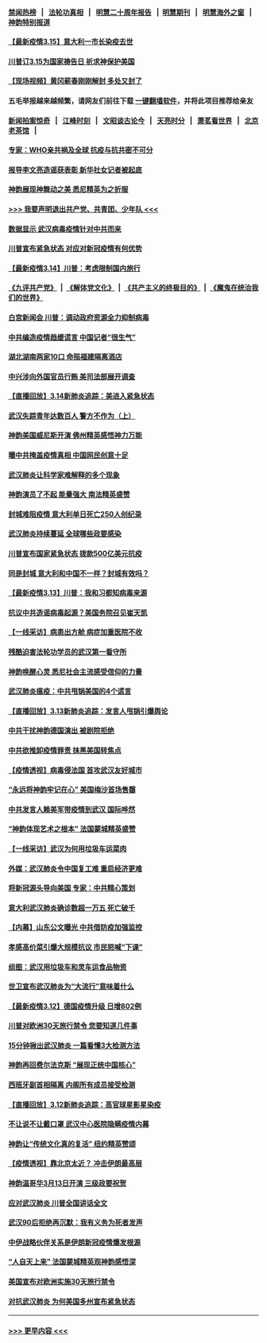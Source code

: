 #### [禁闻热榜](热点新闻.md?=0)  &nbsp;&nbsp;|&nbsp;&nbsp; [法轮功真相](https://github.com/gfw-breaker/truth/blob/master/README.md?=0) &nbsp;&nbsp;|&nbsp;&nbsp; [明慧二十周年报告](https://github.com/gfw-breaker/mh-reports/blob/master/README.md?=0) &nbsp;&nbsp;|&nbsp;&nbsp;[明慧期刊](https://github.com/gfw-breaker/mh-qikan) &nbsp;&nbsp;|&nbsp;&nbsp; [明慧海外之窗](https://github.com/gfw-breaker/mh-news/blob/master/README.md?=0) &nbsp;&nbsp;|&nbsp;&nbsp; [神韵特别报道](https://github.com/gfw-breaker/mh-news/blob/master/shenyun.md?=0)
#### [【最新疫情3.15】意大利一市长染疫去世](../pages/nf4514/n11940988.md?t=03151831) 
#### [川普订3.15为国家祷告日 祈求神保护美国](../pages/nf4514/n11941475.md?t=03151831) 
#### [【现场视频】黄冈蕲春刚刚解封 多处又封了](../pages/nf4514/n11941108.md?t=03151831) 
#### 五毛举报越来越频繁，请网友们前往下载 [一键翻墙软件](https://github.com/gfw-breaker/ssr-accounts)，并将此项目推荐给亲友
#### [新闻拍案惊奇](https://github.com/gfw-breaker/banned-news/blob/master/pages/link4.md) &nbsp;&nbsp;|&nbsp;&nbsp; [江峰时刻](https://github.com/gfw-breaker/banned-news/blob/master/pages/link4.md) &nbsp;&nbsp;|&nbsp;&nbsp; [文昭谈古论今](https://github.com/gfw-breaker/banned-news/blob/master/pages/link4.md) &nbsp;&nbsp;|&nbsp;&nbsp; [天亮时分](https://github.com/gfw-breaker/banned-news/blob/master/pages/link4.md) &nbsp;&nbsp;|&nbsp;&nbsp; [萧茗看世界](https://github.com/gfw-breaker/banned-news/blob/master/pages/link4.md) &nbsp;&nbsp;|&nbsp;&nbsp; [北京老茶馆](https://github.com/gfw-breaker/banned-news/blob/master/pages/link4.md) &nbsp;&nbsp;|&nbsp;&nbsp; 
#### [专家：WHO亲共祸及全球 抗疫与抗共密不可分](../pages/nf4514/n11935110.md?t=03151831) 
#### [报导李文亮造谣获表彰 新华社女记者被起底](../pages/nf4514/n11939689.md?t=03151831) 
#### [神韵展现神舞动之美 悉尼精英为之折服](../pages/nf4514/n11940887.md?t=03151831) 
#### [>>> 我要声明退出共产党、共青团、少年队 <<<](https://github.com/begood0513/goodnews/blob/master/quit/letter.md) 
#### [数据显示 武汉病毒疫情针对中共而来](../pages/nf4514/n11940697.md?t=03151831) 
#### [川普宣布紧急状态 对应对新冠疫情有何优势](../pages/nf4514/n11940632.md?t=03151831) 
#### [【最新疫情3.14】川普：考虑限制国内旅行](../pages/nf4514/n11939189.md?t=03151831) 
#### [《九评共产党》](https://github.com/begood0513/9ping.md/blob/master/README.md) &nbsp;|&nbsp; [《解体党文化》](../../../../jtdwh.md/blob/master/README.md)  &nbsp;|&nbsp; [《共产主义的终极目的》](../../../../gczydzjmd.md/blob/master/README.md) &nbsp;|&nbsp; [《魔鬼在统治我们的世界》](../../../../mgztzwmdsj.md/blob/master/README.md) 
#### [白宫新闻会 川普：调动政府资源全力抑制病毒](../pages/nf4514/n11940558.md?t=03151831) 
#### [中共编造疫情趋缓谎言 中国记者“很生气”](../pages/nf4514/n11940605.md?t=03151831) 
#### [湖北湖南两家10口 命殒福建隔离酒店](../pages/nf4514/n11940419.md?t=03151831) 
#### [中兴涉向外国官员行贿 美司法部展开调查](../pages/nf4514/n11940378.md?t=03151831) 
#### [【直播回放】3.14新肺炎追踪：美进入紧急状态](../pages/nf4514/n11940229.md?t=03151831) 
#### [武汉失踪青年达数百人 警方不作为（上）](../pages/nf4514/n11939304.md?t=03151831) 
#### [神韵美国威尼斯开演 佛州精英感悟神力万能](../pages/nf4514/n11939847.md?t=03151831) 
#### [曝中共掩盖疫情真相 中国网民创意十足](../pages/nf4514/n11939039.md?t=03151831) 
#### [武汉肺炎让科学家难解释的多个现象](../pages/nf4514/n11938553.md?t=03151831) 
#### [神韵演员了不起 能量强大 南法精英盛赞](../pages/nf4514/n11939368.md?t=03151831) 
#### [封城难阻疫情 意大利单日死亡250人创纪录](../pages/nf4514/n11939185.md?t=03151831) 
#### [武汉肺炎持续蔓延 全球哪些政要感染](../pages/nf4514/n11938672.md?t=03151831) 
#### [川普宣布国家紧急状态 拨款500亿美元抗疫](../pages/nf4514/n11939032.md?t=03151831) 
#### [同是封城 意大利和中国不一样？封城有效吗？](../pages/nf4514/n11938855.md?t=03151831) 
#### [【最新疫情3.13】川普：我和习都知病毒来源](../pages/nf4514/n11936755.md?t=03151831) 
#### [抗议中共造谣病毒起源？美国务院召见崔天凯](../pages/nf4514/n11938747.md?t=03151831) 
#### [【一线采访】病患出方舱 病症加重医院不收](../pages/nf4514/n11938627.md?t=03151831) 
#### [残酷迫害法轮功学员的武汉第一看守所](../pages/nf4514/n11935225.md?t=03151831) 
#### [神韵唤醒心灵 悉尼社会主流感受信仰的力量](../pages/nf4514/n11938756.md?t=03151831) 
#### [武汉肺炎瘟疫：中共甩锅美国的4个谎言](../pages/nf4514/n11938370.md?t=03151831) 
#### [【直播回放】3.13新肺炎追踪：发言人甩锅引爆舆论](../pages/nf4514/n11938042.md?t=03151831) 
#### [中共干扰神韵德国演出 被剧院拒绝](../pages/nf4514/n11927987.md?t=03151831) 
#### [中共欲推卸疫情罪责 抹黑美国转焦点](../pages/nf4514/n11937702.md?t=03151831) 
#### [【疫情透视】病毒侵法国 首攻武汉友好城市](../pages/nf4514/n11933899.md?t=03151831) 
#### [“永远将神韵牢记在心” 美国梅沙首场售罄](../pages/nf4514/n11937517.md?t=03151831) 
#### [中共发言人赖美军带疫情到武汉 国际哗然](../pages/nf4514/n11936484.md?t=03151831) 
#### [“神韵体现艺术之根本” 法国蒙城精英盛赞](../pages/nf4514/n11937066.md?t=03151831) 
#### [【一线采访】武汉为何用垃圾车运菜肉](../pages/nf4514/n11936647.md?t=03151831) 
#### [外媒：武汉肺炎令中国复工难 重启经济更难](../pages/nf4514/n11936267.md?t=03151831) 
#### [将新冠源头导向美国 专家：中共精心策划](../pages/nf4514/n11936432.md?t=03151831) 
#### [意大利武汉肺炎确诊数超一万五 死亡破千](../pages/nf4514/n11936332.md?t=03151831) 
#### [【内幕】山东公文曝光 中共借防疫加强监控](../pages/nf4514/n11934303.md?t=03151831) 
#### [孝感高价菜引爆大规模抗议 市民怒喊“下课”](../pages/nf4514/n11936264.md?t=03151831) 
#### [组图：武汉用垃圾车和灵车运食品物资](../pages/nf4514/n11935329.md?t=03151831) 
#### [世卫宣布武汉肺炎为“大流行”意味着什么](../pages/nf4514/n11935933.md?t=03151831) 
#### [【最新疫情3.12】德国疫情升级 日增802例](../pages/nf4514/n11933628.md?t=03151831) 
#### [川普对欧洲30天旅行禁令 您要知道几件事](../pages/nf4514/n11935870.md?t=03151831) 
#### [15分钟揪出武汉肺炎 一篇看懂3大检测方法](../pages/nf4514/n11933731.md?t=03151831) 
#### [神韵再回费尔法克斯 “展现正统中国核心”](../pages/nf4514/n11932754.md?t=03151831) 
#### [西班牙副首相隔离 内阁所有成员接受检测](../pages/nf4514/n11935473.md?t=03151831) 
#### [【直播回放】3.12新肺炎追踪：高官球星影星染疫](../pages/nf4514/n11935368.md?t=03151831) 
#### [不让说不让戴口罩 武汉中心医院隐瞒疫情内幕](../pages/nf4514/n11934980.md?t=03151831) 
#### [神韵让“传统文化真的复活” 纽约精英赞颂](../pages/nf4514/n11935011.md?t=03151831) 
#### [【疫情透视】靠北京太近？ 冲击伊朗最高层](../pages/nf4514/n11933475.md?t=03151831) 
#### [神韵温哥华3月13日开演 三级政要祝贺](../pages/nf4514/n11933782.md?t=03151831) 
#### [应对武汉肺炎 川普全国讲话全文](../pages/nf4514/n11934150.md?t=03151831) 
#### [武汉90后拒绝再沉默：我有义务为死者发声](../pages/nf4514/n11934044.md?t=03151831) 
#### [中伊战略伙伴关系是伊朗新冠疫情爆发根源](../pages/nf4514/n11933637.md?t=03151831) 
#### [“人自天上来” 法国蒙城精英观神韵感悟深](../pages/nf4514/n11933874.md?t=03151831) 
#### [美国宣布对欧洲实施30天旅行禁令](../pages/nf4514/n11933815.md?t=03151831) 
#### [对抗武汉肺炎 为何美国多州宣布紧急状态](../pages/nf4514/n11933167.md?t=03151831) 

----
#### [ >>> 更早内容 <<< ](../indexes/nf4514-earlier.md)
